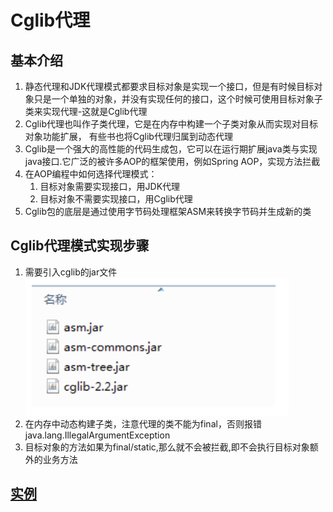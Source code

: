 # Cglib代理

## 基本介绍

1) 静态代理和JDK代理模式都要求目标对象是实现一个接口，但是有时候目标对象只是一个单独的对象，并没有实现任何的接口，这个时候可使用目标对象子类来实现代理-这就是Cglib代理
2) Cglib代理也叫作子类代理，它是在内存中构建一个子类对象从而实现对目标对象功能扩展， 有些书也将Cglib代理归属到动态代理
3) Cglib是一个强大的高性能的代码生成包，它可以在运行期扩展java类与实现java接口.它广泛的被许多AOP的框架使用，例如Spring AOP，实现方法拦截
4) 在AOP编程中如何选择代理模式：
    1. 目标对象需要实现接口，用JDK代理
    2. 目标对象不需要实现接口，用Cglib代理
5) Cglib包的底层是通过使用字节码处理框架ASM来转换字节码并生成新的类

## Cglib代理模式实现步骤

1) 需要引入cglib的jar文件 \
   ![img.png](../../../../resources/picture/img44.png)
2) 在内存中动态构建子类，注意代理的类不能为final，否则报错java.lang.IllegalArgumentException
3) 目标对象的方法如果为final/static,那么就不会被拦截,即不会执行目标对象额外的业务方法

## [实例](../Cglib代理)
